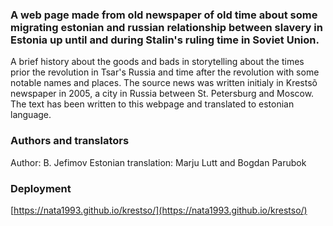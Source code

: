 ### A web page made from old newspaper of old time about some migrating estonian and russian relationship between slavery in Estonia up until and during Stalin's ruling time in Soviet Union.

A brief history about the goods and bads in storytelling about the times prior the revolution in Tsar's Russia and time after the revolution with some notable names and places.
The source news was written initialy in Krestsõ newspaper in 2005, a city in Russia between St. Petersburg and Moscow. The text has been written to
this webpage and translated to estonian language.

### Authors and translators
Author: B. Jefimov
Estonian translation: Marju Lutt and Bogdan Parubok

### Deployment
[https://nata1993.github.io/krestso/](https://nata1993.github.io/krestso/)

